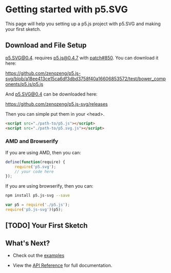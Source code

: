 # Getting started with p5.SVG

This page will help you setting up a p5.js project with p5.SVG and making your first sketch.

## Download and File Setup

p5.SVG@0.4. requires p5.js@0.4.7 with [patch#850](https://github.com/processing/p5.js/pull/850).
You can download it here:

https://github.com/zenozeng/p5.js-svg/blob/a18ee413ce15ca6df3dbd3758f40a16606853572/test/bower_components/p5.js/p5.js

And p5.SVG@0.4 can be downloaded here:

https://github.com/zenozeng/p5.js-svg/releases

Then you can simple put them in your \<head\>.

```html
<script src="./path-to/p5.js"></script>
<script src="./path-to/p5.svg.js"></script>
```

### AMD and Browserify

If you are using AMD, then you can:

```javascript
define(function(require) {
    require('p5.svg');
    // your code here
});
```

If you are using browserify, then you can:

```bash
npm install p5.js-svg --save
```

```javascript
var p5 = require('./p5.js');
require('p5.js-svg')(p5);
```

## [TODO] Your First Sketch

## What's Next?

- Check out the [examples](../examples)

- View the [API Reference](./reference.md) for full documentation.
